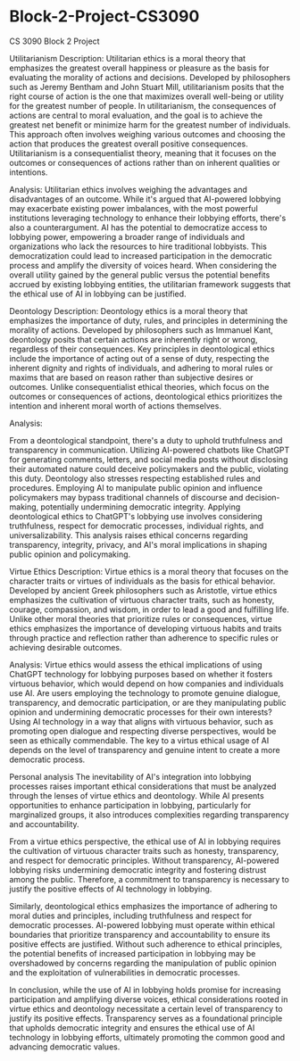 # Block-2-Project-CS3090
CS 3090 Block 2 Project


Utilitarianism
Description: 
Utilitarian ethics is a moral theory that emphasizes the greatest overall happiness or pleasure as the basis for evaluating the morality of actions and decisions. Developed by philosophers such as Jeremy Bentham and John Stuart Mill, utilitarianism posits that the right course of action is the one that maximizes overall well-being or utility for the greatest number of people. In utilitarianism, the consequences of actions are central to moral evaluation, and the goal is to achieve the greatest net benefit or minimize harm for the greatest number of individuals. This approach often involves weighing various outcomes and choosing the action that produces the greatest overall positive consequences. Utilitarianism is a consequentialist theory, meaning that it focuses on the outcomes or consequences of actions rather than on inherent qualities or intentions.

Analysis:
Utilitarian ethics involves weighing the advantages and disadvantages of an outcome. While it's argued that AI-powered lobbying may exacerbate existing power imbalances, with the most powerful institutions leveraging technology to enhance their lobbying efforts, there's also a counterargument. AI has the potential to democratize access to lobbying power, empowering a broader range of individuals and organizations who lack the resources to hire traditional lobbyists. This democratization could lead to increased participation in the democratic process and amplify the diversity of voices heard. When considering the overall utility gained by the general public versus the potential benefits accrued by existing lobbying entities, the utilitarian framework suggests that the ethical use of AI in lobbying can be justified. 

Deontology
Description: 
Deontology ethics is a moral theory that emphasizes the importance of duty, rules, and principles in determining the morality of actions. Developed by philosophers such as Immanuel Kant, deontology posits that certain actions are inherently right or wrong, regardless of their consequences. Key principles in deontological ethics include the importance of acting out of a sense of duty, respecting the inherent dignity and rights of individuals, and adhering to moral rules or maxims that are based on reason rather than subjective desires or outcomes. Unlike consequentialist ethical theories, which focus on the outcomes or consequences of actions, deontological ethics prioritizes the intention and inherent moral worth of actions themselves.

Analysis:

From a deontological standpoint, there's a duty to uphold truthfulness and transparency in communication. Utilizing AI-powered chatbots like ChatGPT for generating comments, letters, and social media posts without disclosing their automated nature could deceive policymakers and the public, violating this duty. Deontology also stresses respecting established rules and procedures. Employing AI to manipulate public opinion and influence policymakers may bypass traditional channels of discourse and decision-making, potentially undermining democratic integrity. Applying deontological ethics to ChatGPT's lobbying use involves considering truthfulness, respect for democratic processes, individual rights, and universalizability. This analysis raises ethical concerns regarding transparency, integrity, privacy, and AI's moral implications in shaping public opinion and policymaking.


Virtue Ethics
Description:
Virtue ethics is a moral theory that focuses on the character traits or virtues of individuals as the basis for ethical behavior. Developed by ancient Greek philosophers such as Aristotle, virtue ethics emphasizes the cultivation of virtuous character traits, such as honesty, courage, compassion, and wisdom, in order to lead a good and fulfilling life. Unlike other moral theories that prioritize rules or consequences, virtue ethics emphasizes the importance of developing virtuous habits and traits through practice and reflection rather than adherence to specific rules or achieving desirable outcomes. 

Analysis:
Virtue ethics would assess the ethical implications of using ChatGPT technology for lobbying purposes based on whether it fosters virtuous behavior, which would depend on how companies and individuals use AI. Are users employing the technology to promote genuine dialogue, transparency, and democratic participation, or are they manipulating public opinion and undermining democratic processes for their own interests? Using AI technology in a way that aligns with virtuous behavior, such as promoting open dialogue and respecting diverse perspectives, would be seen as ethically commendable. The key to a virtus ethical usage of AI depends on the level of transparency and genuine intent to create a more democratic process. 

Personal analysis 
The inevitability of AI's integration into lobbying processes raises important ethical considerations that must be analyzed through the lenses of virtue ethics and deontology. While AI presents opportunities to enhance participation in lobbying, particularly for marginalized groups, it also introduces complexities regarding transparency and accountability.

From a virtue ethics perspective, the ethical use of AI in lobbying requires the cultivation of virtuous character traits such as honesty, transparency, and respect for democratic principles. Without transparency, AI-powered lobbying risks undermining democratic integrity and fostering distrust among the public. Therefore, a commitment to transparency is necessary to justify the positive effects of AI technology in lobbying.

Similarly, deontological ethics emphasizes the importance of adhering to moral duties and principles, including truthfulness and respect for democratic processes. AI-powered lobbying must operate within ethical boundaries that prioritize transparency and accountability to ensure its positive effects are justified. Without such adherence to ethical principles, the potential benefits of increased participation in lobbying may be overshadowed by concerns regarding the manipulation of public opinion and the exploitation of vulnerabilities in democratic processes.

In conclusion, while the use of AI in lobbying holds promise for increasing participation and amplifying diverse voices, ethical considerations rooted in virtue ethics and deontology necessitate a certain level of transparency to justify its positive effects. Transparency serves as a foundational principle that upholds democratic integrity and ensures the ethical use of AI technology in lobbying efforts, ultimately promoting the common good and advancing democratic values.

